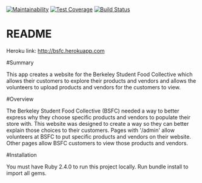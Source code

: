 [![Maintainability](https://api.codeclimate.com/v1/badges/4f477d37fd3794829697/maintainability)](https://codeclimate.com/github/dwang733/Berkeley-Student-Food-Collective/maintainability)
[![Test Coverage](https://api.codeclimate.com/v1/badges/4f477d37fd3794829697/test_coverage)](https://codeclimate.com/github/dwang733/Berkeley-Student-Food-Collective/test_coverage)
[![Build Status](https://travis-ci.com/dwang733/Berkeley-Student-Food-Collective.svg?branch=master)](https://travis-ci.com/dwang733/Berkeley-Student-Food-Collective)


# README

Heroku link: http://bsfc.herokuapp.com

#Summary

This app creates a website for the Berkeley Student Food Collective which allows their customers to explore their products and vendors and allows the volunteers to upload products and vendors for the customers to view.

#Overview

The Berkeley Student Food Collective (BSFC) needed a way to better express why they choose specific products and vendors to populate their store with. This website was designed to create a way so they can better explain those choices to their customers. Pages with '/admin' allow volunteers at BSFC to put specific products and vendors on their website. Other pages allow BSFC customers to view those products and vendors.

#Installation

You must have Ruby 2.4.0 to run this project locally. Run bundle install to import all gems.